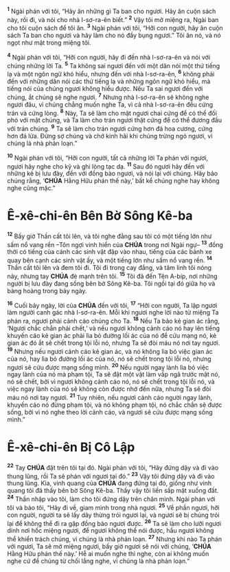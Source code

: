 <sup><b>1</b></sup> Ngài phán với tôi, “Hãy ăn những gì Ta ban cho ngươi. Hãy ăn cuộn sách này, rồi đi, và nói cho nhà I-sơ-ra-ên biết.” <sup><b>2</b></sup> Vậy tôi mở miệng ra, Ngài ban cho tôi cuộn sách để tôi ăn. <sup><b>3</b></sup> Ngài phán với tôi, “Hỡi con người, hãy ăn cuộn sách Ta ban cho ngươi và hãy làm cho nó đầy bụng ngươi.” Tôi ăn nó, và nó ngọt như mật trong miệng tôi.

<sup><b>4</b></sup> Ngài phán với tôi, “Hỡi con người, hãy đi đến nhà I-sơ-ra-ên và nói với chúng những lời Ta. <sup><b>5</b></sup> Ta không sai ngươi đến với một dân nói một thứ tiếng lạ và một ngôn ngữ khó hiểu, nhưng đến với nhà I-sơ-ra-ên, <sup><b>6</b></sup> không phải đến với những dân nói các thứ tiếng lạ và những ngôn ngữ khó hiểu, mà tiếng nói của chúng ngươi không hiểu được. Nếu Ta sai ngươi đến với chúng, ắt chúng sẽ nghe ngươi. <sup><b>7</b></sup> Nhưng nhà I-sơ-ra-ên sẽ không nghe ngươi đâu, vì chúng chẳng muốn nghe Ta, vì cả nhà I-sơ-ra-ên đều cứng trán và cứng lòng. <sup><b>8</b></sup> Này, Ta sẽ làm cho mặt ngươi chai cứng để có thể đối phó với mặt chúng, và Ta làm cho trán ngươi thật cứng để có thể đương đầu với trán chúng. <sup><b>9</b></sup> Ta sẽ làm cho trán ngươi cứng hơn đá hoa cương, cứng hơn đá lửa. Đừng sợ chúng và chớ kinh hãi khi chúng trừng ngó ngươi, vì chúng là nhà phản loạn.”

<sup><b>10</b></sup> Ngài phán với tôi, “Hỡi con người, tất cả những lời Ta phán với ngươi, ngươi hãy nghe cho kỹ và ghi lòng tạc dạ. <sup><b>11</b></sup> Sau đó ngươi hãy đến với những kẻ bị lưu đày, đến với đồng bào ngươi, và nói lại với chúng. Hãy bảo chúng rằng, ‘**CHÚA** Hằng Hữu phán thế này,’ bất kể chúng nghe hay không nghe cũng mặc.”

# Ê-xê-chi-ên Bên Bờ Sông Kê-ba

<sup><b>12</b></sup> Bấy giờ Thần cất tôi lên, và tôi nghe đằng sau tôi có một tiếng lớn như sấm nổ vang rền –Tôn ngợi vinh hiển của **CHÚA** trong nơi Ngài ngự– <sup><b>13</b></sup> đồng thời có tiếng của cánh các sinh vật đập vào nhau, tiếng của các bánh xe quay bên cạnh các sinh vật ấy, và một tiếng lớn như sấm nổ vang rền. <sup><b>14</b></sup> Thần cất tôi lên và đem tôi đi. Tôi đi trong cay đắng, và tâm linh tôi nóng nảy, nhưng tay **CHÚA** đè mạnh trên tôi. <sup><b>15</b></sup> Tôi đã đến Tên A-bíp, nơi những người bị lưu đày đang sống bên bờ Sông Kê-ba. Tôi ngồi tại đó giữa họ và bàng hoàng trong bảy ngày.

<sup><b>16</b></sup> Cuối bảy ngày, lời của **CHÚA** đến với tôi, <sup><b>17</b></sup> “Hỡi con người, Ta lập ngươi làm người canh gác nhà I-sơ-ra-ên. Mỗi khi ngươi nghe lời nào từ miệng Ta phán ra, ngươi phải cảnh cáo chúng cho Ta. <sup><b>18</b></sup> Nếu Ta bảo kẻ gian ác rằng, ‘Ngươi chắc chắn phải chết,’ và nếu ngươi không cảnh cáo nó hay lên tiếng khuyến cáo kẻ gian ác phải lìa bỏ đường lối ác của nó để cứu mạng nó, kẻ gian ác đó ắt sẽ chết trong tội lỗi nó, nhưng Ta sẽ đòi máu nó nơi tay ngươi. <sup><b>19</b></sup> Nhưng nếu ngươi cảnh cáo kẻ gian ác, và nó không lìa bỏ việc gian ác của nó, hay lìa bỏ đường lối ác của nó, nó sẽ chết trong tội lỗi nó, nhưng ngươi sẽ cứu được mạng sống mình. <sup><b>20</b></sup> Nếu người ngay lành lìa bỏ việc ngay lành của nó mà phạm tội, Ta sẽ đặt một vật làm vấp ngã trước mặt nó, nó sẽ chết, bởi vì ngươi không cảnh cáo nó, nó sẽ chết trong tội lỗi nó, và việc ngay lành của nó sẽ không còn được nhớ đến nữa, nhưng Ta sẽ đòi máu nó nơi tay ngươi. <sup><b>21</b></sup> Tuy nhiên, nếu ngươi cảnh cáo người ngay lành, khuyến cáo nó đừng phạm tội, và nó không phạm tội, nó chắc chắn sẽ được sống, bởi vì nó nghe theo lời cảnh cáo, và ngươi sẽ cứu được mạng sống mình.”

# Ê-xê-chi-ên Bị Cô Lập

<sup><b>22</b></sup> Tay **CHÚA** đặt trên tôi tại đó. Ngài phán với tôi, “Hãy đứng dậy và đi vào thung lũng, rồi Ta sẽ phán với ngươi tại đó.” <sup><b>23</b></sup> Vậy tôi đứng dậy và đi vào thung lũng. Kìa, vinh quang của **CHÚA** đang đứng tại đó, giống như vinh quang tôi đã thấy bên bờ Sông Kê-ba. Thấy vậy tôi liền sấp mặt xuống đất. <sup><b>24</b></sup> Thần nhập vào tôi, làm cho tôi đứng dậy trên chân mình. Ngài phán với tôi và bảo tôi, “Hãy đi về, giam mình trong nhà ngươi. <sup><b>25</b></sup> Về phần ngươi, hỡi con người, người ta sẽ lấy dây thừng trói ngươi lại, và ngươi sẽ bị chúng trói lại để không thể đi ra gặp đồng bào ngươi được. <sup><b>26</b></sup> Ta sẽ làm cho lưỡi ngươi dính nơi hốc miệng ngươi, để ngươi không thể nói được, hầu ngươi không thể khiển trách chúng, vì chúng là nhà phản loạn. <sup><b>27</b></sup> Nhưng khi nào Ta phán với ngươi, Ta sẽ mở miệng ngươi, bấy giờ ngươi sẽ nói với chúng, ‘**CHÚA** Hằng Hữu phán thế này.’ Hễ ai muốn nghe thì nghe, còn ai không muốn nghe cứ để chúng từ chối lắng nghe, vì chúng là nhà phản loạn.”
